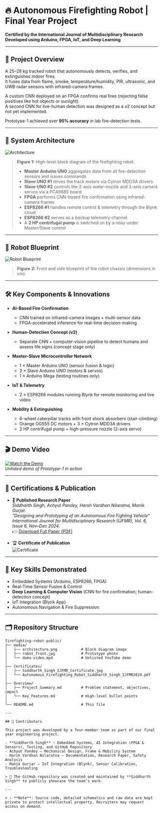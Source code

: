 # 🔥 Autonomous Firefighting Robot | Final Year Project  

**Certified by the International Journal of Multidisciplinary Research**  
**Developed using Arduino, FPGA, IoT, and Deep Learning**

---

## 🚀 Project Overview  

A 25–28 kg tracked robot that autonomously detects, verifies, and extinguishes indoor fires.  
It fuses data from flame, smoke, temperature/humidity, PIR, ultrasonic, and UWB radar sensors with infrared-camera frames.  

A custom CNN deployed on an FPGA confirms real fires (rejecting false positives like hot objects or sunlight).  
A second CNN for live-human detection was designed as a v2 concept but not yet implemented.  

Prototype-1 achieved over **95% accuracy** in lab fire-detection tests.

---

## 🧠 System Architecture  

![Architecture](media/architecture.png)  

> **Figure 1:** High-level block diagram of the firefighting robot.  
>
> - **Master Arduino UNO** aggregates data from all fire-detection sensors and issues commands  
> - **Slave UNO #1** drives the track motors via Cytron MDD3A drivers  
> - **Slave UNO #2** controls the 2-axis water-nozzle and 3-axis camera servos via a PCA9685 board  
> - **FPGA** performs CNN-based fire confirmation using infrared-camera frames  
> - **ESP8266 #1** handles remote control & telemetry through the Blynk cloud  
> - **ESP8266 #2** serves as a backup telemetry channel  
> - A **2 HP centrifugal pump** is switched on by a relay under Master/Slave control  

---

## 📐 Robot Blueprint  

![Robot Blueprint](media/model_blueprint.png)  

> **Figure 2:** Front and side blueprint of the robot chassis (dimensions in cm).

---

## 🛠️ Key Components & Innovations  

- **AI-Based Fire Confirmation**  
  - CNN trained on infrared-camera images + multi-sensor data  
  - FPGA-accelerated inference for real-time decision-making  

- **Human-Detection Concept (v2)**  
  - Separate CNN + computer-vision pipeline to detect humans and assess life signs (concept stage only)  

- **Master-Slave Microcontroller Network**  
  - 1 × Master Arduino UNO (sensor fusion & logic)  
  - 2 × Slave Arduino UNO (motors & servos)  
  - 1 × Arduino Mega (testing routines only)  

- **IoT & Telemetry**  
  - 2 × ESP8266 modules running Blynk for remote monitoring and live video  

- **Mobility & Extinguishing**  
  - 6-wheel caterpillar tracks with front shock absorbers (stair-climbing)  
  - Orange OG555 DC motors + 3 × Cytron MDD3A drivers  
  - 2 HP centrifugal pump + high-pressure nozzle (2-axis servo)  

---

## 🎬 Demo Video  

[![Watch the Demo](media/0.jpg)](https://youtu.be/ni_lA1goh8M)  
*Unlisted demo of Prototype-1 in action*

---

## 🏅 Certifications & Publication  

- 📰 **Published Research Paper**  
  *Siddharth Singh, Achyut Pandey, Harsh Vardhan Nilaratna, Manik Gurjar.  
  “Designing and Prototyping of an Autonomous Fire Fighting Vehicle”  
  International Journal for Multidisciplinary Research (IJFMR), Vol. 6, Issue 6, Nov–Dec 2024.*  
  👉 [Download Full Paper (PDF)](Certificates/Autonomous_Firefighting_Robot_Siddharth_Singh_IJFMR2024.pdf)

- 🏆 **Certificate of Publication**  
  ![Certificate](Certificates/Siddharth_Singh_IJFMR_Certificate.jpg)

---

## 🧠 Key Skills Demonstrated  

- Embedded Systems (Arduino, ESP8266, FPGA)  
- Real-Time Sensor Fusion & Control  
- **Deep Learning & Computer Vision** (CNN for fire confirmation; human-detection concept)  
- IoT Integration (Blynk App)  
- Autonomous Navigation & Fire Suppression  

---

## 🗂️ Repository Structure  

```text
firefighting-robot-public/
├── media/
│   ├── architecture.png           # Block diagram image
│   ├── robot_front.jpg            # Prototype photo
│   └── demo-video.mp4             # Unlisted YouTube demo
│
├── Certificates/
│   ├── Siddharth_Singh_IJFMR_Certificate.jpg
│   └── Autonomous_Firefighting_Robot_Siddharth_Singh_IJFMR2024.pdf
│
├── Overview/
│   ├── Project_Summary.md         # Problem statement, objectives, impact
│   └── Key_Features.md            # High-level bullet points
│
└── README.md                      # This file

---

## 👥 Contributors  

This project was developed by a four-member team as part of our final year engineering project.  

- **Siddharth Singh** – Embedded Systems, AI Integration (FPGA & Sensors), Testing, and GitHub Repository  
- Achyut Pandey – Mechanical Design, Frame & Mobility System  
- Harsh Vardhan Nilaratna – Documentation, Research Paper, Safety Analysis  
- Manik Gurjar – IoT Integration (Blynk), Sensor Calibration, Troubleshooting  

> 📌 The GitHub repository was created and maintained by **Siddharth Singh** to publicly showcase the team’s work.

---

> ⚠️ **Note**: Source code, detailed schematics and raw data are kept private to protect intellectual property. Recruiters may request access on demand.  
